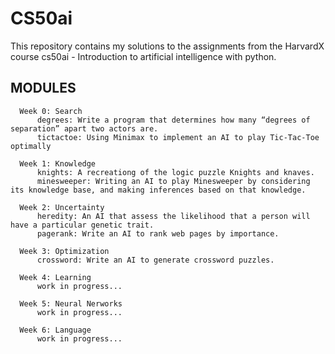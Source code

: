 # CS50ai

This repository contains my solutions to the assignments from the HarvardX course cs50ai - Introduction to artificial intelligence with python.


## MODULES

      Week 0: Search
          degrees: Write a program that determines how many “degrees of separation” apart two actors are.
          tictactoe: Using Minimax to implement an AI to play Tic-Tac-Toe optimally
      
      Week 1: Knowledge
          knights: A recreationg of the logic puzzle Knights and knaves.
          minesweeper: Writing an AI to play Minesweeper by considering its knowledge base, and making inferences based on that knowledge.
      
      Week 2: Uncertainty
          heredity: An AI that assess the likelihood that a person will have a particular genetic trait.
          pagerank: Write an AI to rank web pages by importance.
      
      Week 3: Optimization
          crossword: Write an AI to generate crossword puzzles.
      
      Week 4: Learning
          work in progress...
      
      Week 5: Neural Nerworks
          work in progress...
      
      Week 6: Language
          work in progress...
